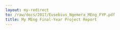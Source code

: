 ```yaml
---
layout: my-redirect
to: /raw/docs/2017/Eusebius_Ngemera_MEng_FYP.pdf
title: My MEng Final-Year Project Report
---
```

